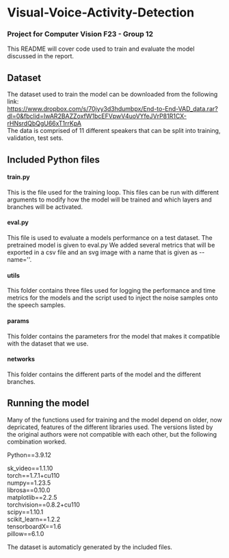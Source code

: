 # Visual-Voice-Activity-Detection
### Project for Computer Vision F23 - Group 12

This README will cover code used to train and evaluate the model discussed in the report. 

## Dataset

The dataset used to train the model can be downloaded from the following link:            
https://www.dropbox.com/s/70jyy3d3hdumbpx/End-to-End-VAD_data.rar?dl=0&fbclid=IwAR2BAZZoxfW1bcEFVpwV4uoVYfeJVrP81R1CX-rHNsrdQbQgU66xT1rrKpA         
The data is comprised of 11 different speakers that can be split into training, validation, test sets. 

## Included Python files

#### train.py
This is the file used for the training loop. This files can be run with different arguments to modify how the model will be trained and which layers and branches will be activated. 

#### eval.py
This file is used to evaluate a models performance on a test dataset. The pretrained model is given to eval.py
We added several metrics that will be exported in a csv file and an svg image with a name that is given as --name=''. 

#### utils
This folder contains three files used for logging the performance and time metrics for the models and the script used to inject the noise samples onto the speech samples. 

#### params 
This folder contains the parameters fror the model that makes it compatible with the dataset that we use.

#### networks
This folder contains the different parts of the model and the different branches. 

## Running the model
Many of the functions used for training and the model depend on older, now depricated, features of the different libraries used. 
The versions listed by the original authors were not compatible with each other, but the following combination worked.

Python==3.9.12

sk_video==1.1.10    
torch==1.7.1+cu110      
numpy==1.23.5       
librosa==0.10.0     
matplotlib==2.2.5       
torchvision==0.8.2+cu110      
scipy==1.10.1         
scikit_learn==1.2.2       
tensorboardX==1.6       
pillow==6.1.0       

The dataset is automaticly generated by the included files. 
